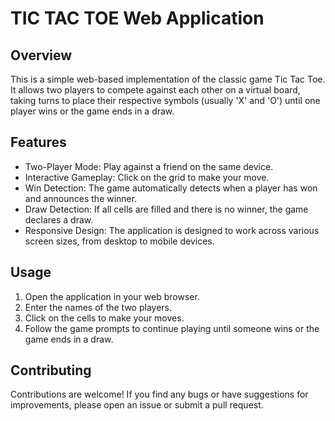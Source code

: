 # TIC TAC TOE Web Application

## Overview

This is a simple web-based implementation of the classic game Tic Tac Toe. It allows two players to compete against each other on a virtual board, taking turns to place their respective symbols (usually 'X' and 'O') until one player wins or the game ends in a draw.

## Features

- Two-Player Mode: Play against a friend on the same device.
- Interactive Gameplay: Click on the grid to make your move.
- Win Detection: The game automatically detects when a player has won and announces the winner.
- Draw Detection: If all cells are filled and there is no winner, the game declares a draw.
- Responsive Design: The application is designed to work across various screen sizes, from desktop to mobile devices.

## Usage

1. Open the application in your web browser.
2. Enter the names of the two players.
3. Click on the cells to make your moves.
4. Follow the game prompts to continue playing until someone wins or the game ends in a draw.

## Contributing

Contributions are welcome! If you find any bugs or have suggestions for improvements, please open an issue or submit a pull request.

